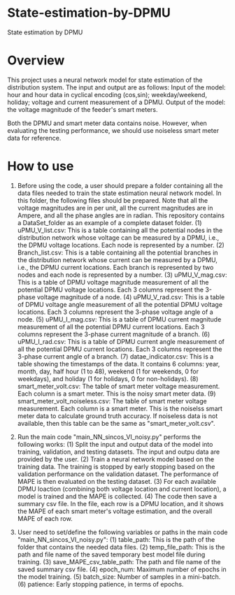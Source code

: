 # State-estimation-by-DPMU
State estimation by DPMU

# Overview
This project uses a neural network model for state estimation of the distribution system. The input and output are as follows:
Input of the model: hour and hour data in cyclical encoding (cos,sin); weekday/weekend, holiday; voltage and current measurement of a DPMU.
Output of the model: the voltage magnitude of the feeder's smart meters.

Both the DPMU and smart meter data contains noise. However, when evaluating the testing performance, we should use noiseless smart meter data for reference.

# How to use
1. Before using the code, a user should prepare a folder containing all the data files needed to train the state estimation neural network model. In this folder, the following files should be prepared. Note that all the voltage magnitudes are in per unit, all the current magnitudes are in Ampere, and all the phase angles are in radian. This repository contains a DataSet_folder as an example of a complete dataset folder.
(1) uPMU_V_list.csv: This is a table containing all the potential nodes in the distribution network whose voltage can be measured by a DPMU, i.e., the DPMU voltage locations. Each node is represented by a number.
(2) Branch_list.csv: This is a table containing all the potential branches in the distribution network whose current can be measured by a DPMU, i.e., the DPMU current locations. Each branch is represented by two nodes and each node is represented by a number.
(3) uPMU_V_mag.csv: This is a table of DPMU voltage magnitude measurement of all the potential DPMU voltage locations. Each 3 columns represent the 3-phase voltage magnitude of a node.
(4) uPMU_V_rad.csv: This is a table of DPMU voltage angle measurement of all the potential DPMU voltage locations. Each 3 columns represent the 3-phase voltage angle of a node.
(5) uPMU_I_mag.csv: This is a table of DPMU current magnitude measurement of all the potential DPMU current locations. Each 3 columns represent the 3-phase current magnitude of a branch.
(6) uPMU_I_rad.csv: This is a table of DPMU current angle measurement of all the potential DPMU current locations. Each 3 columns represent the 3-phase current angle of a branch.
(7) datae_indicator.csv: This is a table showing the timestamps of the data. It contains 6 columns: year, month, day, half hour (1 to 48), weekend (1 for weekends, 0 for weekdays), and holiday (1 for holidays, 0 for non-holidays). 
(8) smart_meter_volt.csv: The table of smart meter voltage measurement. Each column is a smart meter. This is the noisy smart meter data.
(9) smart_meter_volt_noiseless.csv: The table of smart meter voltage measurement. Each column is a smart meter. This is the noiselss smart meter data to calculate ground truth accuracy. If noiseless data is not available, then this table can be the same as "smart_meter_volt.csv".


2. Run the main code "main_NN_sincos_VI_noisy.py" performs the following works:
(1) Split the input and output data of the model into training, validation, and testing datasets. The input and outpu data are provided by the user.
(2) Train a neural network model based on the training data. The training is stopped by early stopping based on the validation performance on the validation dataset. The performance of MAPE is then evaluated on the testing dataset.
(3) For each available DPMU loaction (combining both voltage location and current location), a model is trained and the MAPE is collected.
(4) The code then save a summary csv file. In the file, each row is a DPMU location, and it shows the MAPE of each smart meter's voltage estimation, and the overall MAPE of each row.

3. User need to set/define the following variables or paths in the main code "main_NN_sincos_VI_noisy.py":
(1) table_path: This is the path of the folder that contains the needed data files.
(2) temp_file_path: This is the path and file name of the saved temporary best model file during training.
(3) save_MAPE_csv_table_path: The path and file name of the saved summary csv file.
(4) epoch_num: Maximum number of epochs in the model training.
(5) batch_size: Number of samples in a mini-batch.
(6) patience: Early stopping patience, in terms of epochs.

